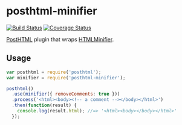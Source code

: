 # posthtml-minifier

[![Build Status](https://travis-ci.org/Rebelmail/posthtml-minifier.svg?branch=master)](https://travis-ci.org/Rebelmail/posthtml-minifier)
[![Coverage Status](https://coveralls.io/repos/github/Rebelmail/posthtml-minifier/badge.svg?branch=master)](https://coveralls.io/github/Rebelmail/posthtml-minifier?branch=master)

[PostHTML][1] plugin that wraps [HTMLMinifier][2].

## Usage

```js
var posthtml = require('posthtml');
var minifier = require('posthtml-minifier');

posthtml()
  .use(minifier({ removeComments: true }))
  .process('<html><body><!-- a comment --></body></html>')
  .then(function(result) {
    console.log(result.html); //=> '<html><body></body></html>'
  });
```

[1]: https://github.com/posthtml/posthtml
[2]: https://github.com/kangax/html-minifier
